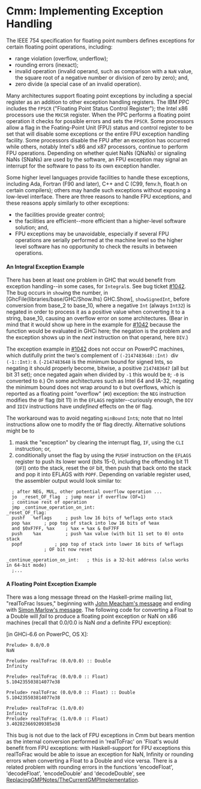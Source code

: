 # Cmm: Implementing Exception Handling



The IEEE 754 specification for floating point numbers defines exceptions for certain floating point operations, including: 


- range violation (overflow, underflow); 
- rounding errors (inexact); 
- invalid operation (invalid operand, such as comparison with a `NaN` value, the square root of a negative number or division of zero by zero); and,
- zero divide (a special case of an invalid operation).  


Many architectures support floating point exceptions by including a special register as an addition to other exception handling registers.  The IBM PPC includes the `FPSCR` ("Floating Point Status Control Register"); the Intel x86 processors use the `MXCSR` register.  When the PPC performs a floating point operation it checks for possible errors and sets the `FPSCR`.  Some processors allow a flag in the Foating-Point Unit (FPU) status and control register to be set that will disable some exceptions or the entire FPU exception handling facility.  Some processors disable the FPU after an exception has occurred while others, notably Intel's x86 and x87 processors, continue to perform FPU operations.  Depending on whether quiet NaNs (QNaNs) or signaling NaNs (SNaNs) are used by the software, an FPU exception may signal an interrupt for the software to pass to its own exception handler.  



Some higher level languages provide facilities to handle these exceptions, including Ada, Fortran (F90 and later), C++ and C (C99, fenv.h, float.h on certain compilers); others may handle such exceptions without exposing a low-level interface.  There are three reasons to handle FPU exceptions, and these reasons apply similarly to other exceptions: 


- the facilities provide greater control; 
- the facilities are efficient--more efficient than a higher-level software solution; and, 
- FPU exceptions may be unavoidable, especially if several FPU operations are serially performed at the machine level so the higher level software has no opportunity to check the results in between operations. 

#### An Integral Exception Example



There has been at least one problem in GHC that would benefit from exception handling--in some cases, for `Integral`s.  See bug ticket [\#1042](https://gitlab.haskell.org/ghc/ghc/issues/1042).  The bug occurs in `show`ing the number, in \[GhcFile(libraries/base/GHC/Show.lhs) GHC.Show\], `showSignedInt`, before conversion from base_2 to base_10, where a negative `Int` (always `Int32`) is negated in order to process it as a positive value when converting it to a string, base_10, causing an overflow error on some architectures.  (Bear in mind that it would show up here in the example for [\#1042](https://gitlab.haskell.org/ghc/ghc/issues/1042) because the function would be evaluated in GHCi here; the negation is the problem and the exception shows up in the *next* instruction on that operand, here `DIV`.)  



The exception example in [\#1042](https://gitlab.haskell.org/ghc/ghc/issues/1042) does not occur on PowerPC machines, which dutifully print the two's complement of `(-2147483648::Int) `div` (-1::Int)`: `0`.  (`-2147483648` is the minimum bound for signed Ints, so negating it should properly become, bitwise, a positive `2147483647` (all but bit 31 set); once negated again when divided by `-1` this would be `0`; `-0` is converted to `0`.)  On some architectures such as Intel 64 and IA-32, negating the minimum bound does not wrap around to `0` but overflows, which is reported as a floating point "overflow" (`#O`) exception: the `NEG` instruction modifies the `OF` flag (bit 11) in the `EFLAGS` register--curiously enough, the `DIV` and `IDIV` instructions have *undefined* effects on the `OF` flag.  



The workaround was to avoid negating `minBound` `Int`s; note that no Intel instructions allow one to modify the `OF` flag directly.  Alternative solutions might be to


1. mask the "exception" by clearing the interrupt flag, `IF`, using the `CLI` instruction; or, 
1. conditionally unset the flag by using the `PUSHF` instruction on the `EFLAGS` register to push its lower word (bits 15-0, including the offending bit 11 (`OF`)) onto the stack, reset the `OF` bit, then push that back onto the stack and pop it into EFLAGS with `POPF`.  Depending on variable register used, the assembler output would look similar to:

  ```wiki
  	; after NEG, MUL, other potential overflow operation ...
  	jo	_reset_OF_flag	; jump near if overflow (OF=1)
  	; continue rest of operation
  	jmp	_continue_operation_on_int:
  _reset_OF_flag:
  	pushf	%eflags		; push low 16 bits of %eflags onto stack
  	pop	%ax		; pop top of stack into low 16 bits of %eax
  	and	$0xF7FF, %ax	; %ax = %ax & 0xF7FF
  	push	%ax 		; push %ax value (with bit 11 set to 0) onto stack
  	popf			; pop top of stack into lower 16 bits of %eflags
  				; OF bit now reset

  _continue_operation_on_int:	; this is a 32-bit address (also works in 64-bit mode)
  	;...
  ```

#### A Floating Point Exception Example



There was a long message thread on the Haskell-prime mailing list, "realToFrac Issues," beginning with [John Meacham's message](http://www.haskell.org/pipermail/haskell-prime/2006-February/000791.html) and ending with [ Simon Marlow's message](http://www.haskell.org/pipermail/haskell-prime/2006-March/000840.html).  The following code for converting a Float to a Double will *fail* to produce a floating point exception or NaN on x86 machines (recall that 0.0/0.0 is NaN *and* a definite FPU exception):



\[in GHCi-6.6 on PowerPC, OS X\]:


```wiki
Prelude> 0.0/0.0
NaN

Prelude> realToFrac (0.0/0.0) :: Double
Infinity

Prelude> realToFrac (0.0/0.0 :: Float)
5.104235503814077e38

Prelude> realToFrac (0.0/0.0 :: Float) :: Double
5.104235503814077e38

Prelude> realToFrac (1.0/0.0)
Infinity
Prelude> realToFrac (1.0/0.0 :: Float)
3.402823669209385e38

```


This bug is not due to the lack of FPU exceptions in Cmm but bears mention as the internal conversion performed in 'realToFrac' on 'Float's would benefit from FPU exceptions: with Haskell-support for FPU exceptions this realToFrac would be able to issue an exception for NaN, Infinity or rounding errors when converting a Float to a Double and vice versa.  There is a related problem with rounding errors in the functions 'encodeFloat', 'decodeFloat', 'encodeDouble' and 'decodeDouble', see [ReplacingGMPNotes/TheCurrentGMPImplementation](replacing-gmp-notes/the-current-gmp-implementation).  


